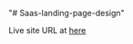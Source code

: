 "# Saas-landing-page-design" 
<p>Live site URL at <a href="https://fintech-saas-by-ikem.netlify.app/">here<a>
